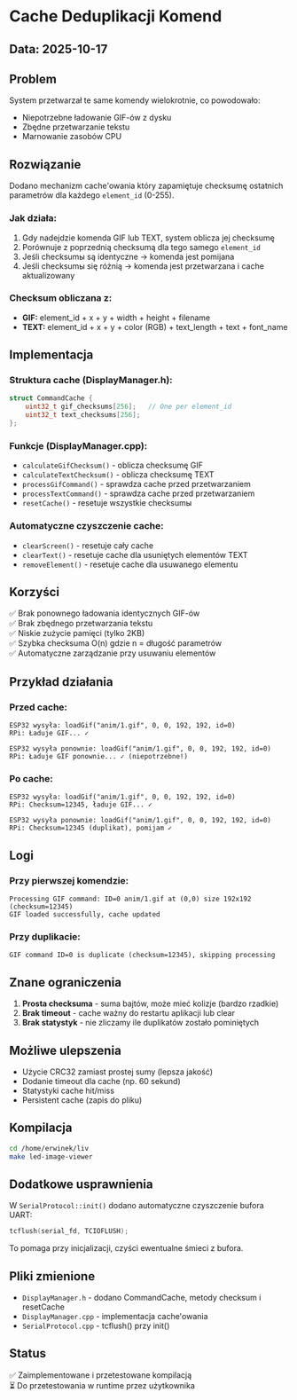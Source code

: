 # Cache Deduplikacji Komend

## Data: 2025-10-17

## Problem
System przetwarzał te same komendy wielokrotnie, co powodowało:
- Niepotrzebne ładowanie GIF-ów z dysku
- Zbędne przetwarzanie tekstu
- Marnowanie zasobów CPU

## Rozwiązanie
Dodano mechanizm cache'owania który zapamiętuje checksumę ostatnich parametrów dla każdego `element_id` (0-255).

### Jak działa:
1. Gdy nadejdzie komenda GIF lub TEXT, system oblicza jej checksumę
2. Porównuje z poprzednią checksumą dla tego samego `element_id`
3. Jeśli checksumы są identyczne → komenda jest pomijana
4. Jeśli checksumы się różnią → komenda jest przetwarzana i cache aktualizowany

### Checksum obliczana z:
- **GIF:** element_id + x + y + width + height + filename
- **TEXT:** element_id + x + y + color (RGB) + text_length + text + font_name

## Implementacja

### Struktura cache (DisplayManager.h):
```cpp
struct CommandCache {
    uint32_t gif_checksums[256];   // One per element_id
    uint32_t text_checksums[256];
};
```

### Funkcje (DisplayManager.cpp):
- `calculateGifChecksum()` - oblicza checksumę GIF
- `calculateTextChecksum()` - oblicza checksumę TEXT
- `processGifCommand()` - sprawdza cache przed przetwarzaniem
- `processTextCommand()` - sprawdza cache przed przetwarzaniem
- `resetCache()` - resetuje wszystkie checksumы

### Automatyczne czyszczenie cache:
- `clearScreen()` - resetuje cały cache
- `clearText()` - resetuje cache dla usuniętych elementów TEXT
- `removeElement()` - resetuje cache dla usuwanego elementu

## Korzyści
✅ Brak ponownego ładowania identycznych GIF-ów  
✅ Brak zbędnego przetwarzania tekstu  
✅ Niskie zużycie pamięci (tylko 2KB)  
✅ Szybka checksuma O(n) gdzie n = długość parametrów  
✅ Automatyczne zarządzanie przy usuwaniu elementów  

## Przykład działania

### Przed cache:
```
ESP32 wysyła: loadGif("anim/1.gif", 0, 0, 192, 192, id=0)
RPi: Ładuje GIF... ✓

ESP32 wysyła ponownie: loadGif("anim/1.gif", 0, 0, 192, 192, id=0)
RPi: Ładuje GIF ponownie... ✓ (niepotrzebne!)
```

### Po cache:
```
ESP32 wysyła: loadGif("anim/1.gif", 0, 0, 192, 192, id=0)
RPi: Checksum=12345, ładuje GIF... ✓

ESP32 wysyła ponownie: loadGif("anim/1.gif", 0, 0, 192, 192, id=0)
RPi: Checksum=12345 (duplikat), pomijam ✓
```

## Logi

### Przy pierwszej komendzie:
```
Processing GIF command: ID=0 anim/1.gif at (0,0) size 192x192 (checksum=12345)
GIF loaded successfully, cache updated
```

### Przy duplikacie:
```
GIF command ID=0 is duplicate (checksum=12345), skipping processing
```

## Znane ograniczenia
1. **Prosta checksuma** - suma bajtów, może mieć kolizje (bardzo rzadkie)
2. **Brak timeout** - cache ważny do restartu aplikacji lub clear
3. **Brak statystyk** - nie zliczamy ile duplikatów zostało pominiętych

## Możliwe ulepszenia
- Użycie CRC32 zamiast prostej sumy (lepsza jakość)
- Dodanie timeout dla cache (np. 60 sekund)
- Statystyki cache hit/miss
- Persistent cache (zapis do pliku)

## Kompilacja
```bash
cd /home/erwinek/liv
make led-image-viewer
```

## Dodatkowe usprawnienia
W `SerialProtocol::init()` dodano automatyczne czyszczenie bufora UART:
```cpp
tcflush(serial_fd, TCIOFLUSH);
```
To pomaga przy inicjalizacji, czyści ewentualne śmieci z bufora.

## Pliki zmienione
- `DisplayManager.h` - dodano CommandCache, metody checksum i resetCache
- `DisplayManager.cpp` - implementacja cache'owania
- `SerialProtocol.cpp` - tcflush() przy init()

## Status
✅ Zaimplementowane i przetestowane kompilacją  
⏳ Do przetestowania w runtime przez użytkownika

